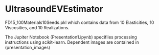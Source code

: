 # UltrasoundEVEstimator
FD15_100Materials10Seeds.pkl which contains data from 10 Elasticities, 10 Viscosities, and 10 Realizations.

The Jupiter Notebook (Presentation1.ipynb) specifiles processing instructions using scikit-learn.
Dependent images are contained in (presentation_images)
